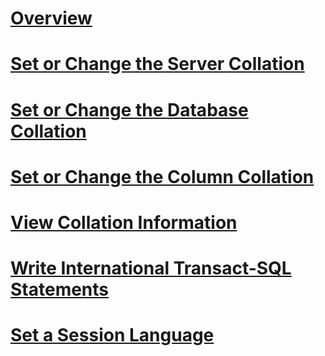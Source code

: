 # [Overview](collation-and-unicode-support.md)  
# [Set or Change the Server Collation](set-or-change-the-server-collation.md)  
# [Set or Change the Database Collation](set-or-change-the-database-collation.md)  
# [Set or Change the Column Collation](set-or-change-the-column-collation.md)  
# [View Collation Information](view-collation-information.md)  
# [Write International Transact-SQL Statements](write-international-transact-sql-statements.md)  
# [Set a Session Language](set-a-session-language.md)  
